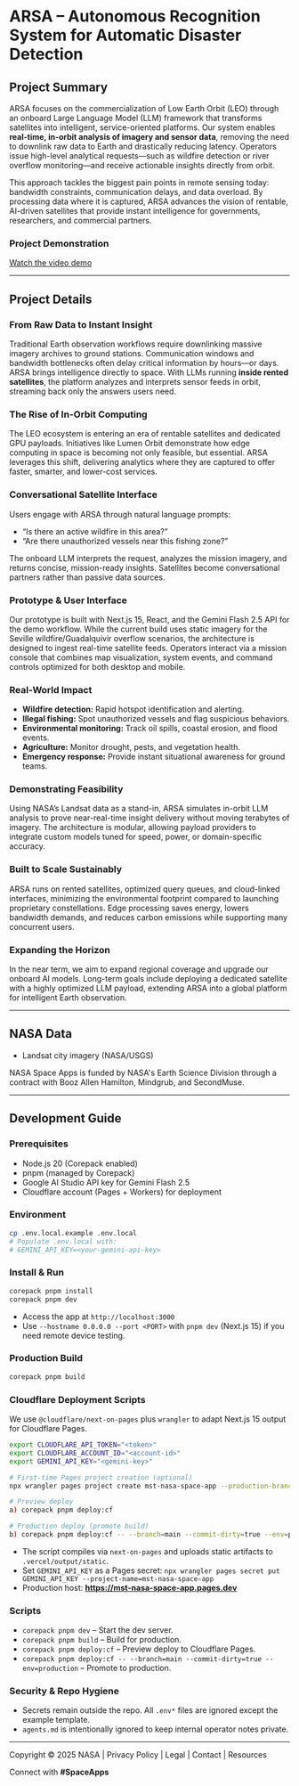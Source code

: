 # ARSA – Autonomous Recognition System for Automatic Disaster Detection

## Project Summary

ARSA focuses on the commercialization of Low Earth Orbit (LEO) through an onboard Large Language Model (LLM) framework that transforms satellites into intelligent, service-oriented platforms. Our system enables **real-time, in-orbit analysis of imagery and sensor data**, removing the need to downlink raw data to Earth and drastically reducing latency. Operators issue high-level analytical requests—such as wildfire detection or river overflow monitoring—and receive actionable insights directly from orbit.

This approach tackles the biggest pain points in remote sensing today: bandwidth constraints, communication delays, and data overload. By processing data where it is captured, ARSA advances the vision of rentable, AI-driven satellites that provide instant intelligence for governments, researchers, and commercial partners.

### Project Demonstration
[Watch the video demo](https://uma365-my.sharepoint.com/:p:/g/personal/candelariosgonzalez_alu_uma_es/EY7_1eaJBqxHr9eIfivmE6kBLkcXMXfzgAgI4pCvXaoFBw?e=ILWadL)

---

## Project Details

### From Raw Data to Instant Insight
Traditional Earth observation workflows require downlinking massive imagery archives to ground stations. Communication windows and bandwidth bottlenecks often delay critical information by hours—or days. ARSA brings intelligence directly to space. With LLMs running **inside rented satellites**, the platform analyzes and interprets sensor feeds in orbit, streaming back only the answers users need.

### The Rise of In-Orbit Computing
The LEO ecosystem is entering an era of rentable satellites and dedicated GPU payloads. Initiatives like Lumen Orbit demonstrate how edge computing in space is becoming not only feasible, but essential. ARSA leverages this shift, delivering analytics where they are captured to offer faster, smarter, and lower-cost services.

### Conversational Satellite Interface
Users engage with ARSA through natural language prompts:
- “Is there an active wildfire in this area?”
- “Are there unauthorized vessels near this fishing zone?”

The onboard LLM interprets the request, analyzes the mission imagery, and returns concise, mission-ready insights. Satellites become conversational partners rather than passive data sources.

### Prototype & User Interface
Our prototype is built with Next.js 15, React, and the Gemini Flash 2.5 API for the demo workflow. While the current build uses static imagery for the Seville wildfire/Guadalquivir overflow scenarios, the architecture is designed to ingest real-time satellite feeds. Operators interact via a mission console that combines map visualization, system events, and command controls optimized for both desktop and mobile.

### Real-World Impact
- **Wildfire detection:** Rapid hotspot identification and alerting.
- **Illegal fishing:** Spot unauthorized vessels and flag suspicious behaviors.
- **Environmental monitoring:** Track oil spills, coastal erosion, and flood events.
- **Agriculture:** Monitor drought, pests, and vegetation health.
- **Emergency response:** Provide instant situational awareness for ground teams.

### Demonstrating Feasibility
Using NASA’s Landsat data as a stand-in, ARSA simulates in-orbit LLM analysis to prove near-real-time insight delivery without moving terabytes of imagery. The architecture is modular, allowing payload providers to integrate custom models tuned for speed, power, or domain-specific accuracy.

### Built to Scale Sustainably
ARSA runs on rented satellites, optimized query queues, and cloud-linked interfaces, minimizing the environmental footprint compared to launching proprietary constellations. Edge processing saves energy, lowers bandwidth demands, and reduces carbon emissions while supporting many concurrent users.

### Expanding the Horizon
In the near term, we aim to expand regional coverage and upgrade our onboard AI models. Long-term goals include deploying a dedicated satellite with a highly optimized LLM payload, extending ARSA into a global platform for intelligent Earth observation.

---

## NASA Data
- Landsat city imagery (NASA/USGS)

NASA Space Apps is funded by NASA's Earth Science Division through a contract with Booz Allen Hamilton, Mindgrub, and SecondMuse.

---

## Development Guide

### Prerequisites
- Node.js 20 (Corepack enabled)
- pnpm (managed by Corepack)
- Google AI Studio API key for Gemini Flash 2.5
- Cloudflare account (Pages + Workers) for deployment

### Environment
```bash
cp .env.local.example .env.local
# Populate .env.local with:
# GEMINI_API_KEY=<your-gemini-api-key>
```

### Install & Run
```bash
corepack pnpm install
corepack pnpm dev
```
- Access the app at `http://localhost:3000`
- Use `--hostname 0.0.0.0 --port <PORT>` with `pnpm dev` (Next.js 15) if you need remote device testing.

### Production Build
```bash
corepack pnpm build
```

### Cloudflare Deployment Scripts
We use `@cloudflare/next-on-pages` plus `wrangler` to adapt Next.js 15 output for Cloudflare Pages.

```bash
export CLOUDFLARE_API_TOKEN="<token>"
export CLOUDFLARE_ACCOUNT_ID="<account-id>"
export GEMINI_API_KEY="<gemini-key>"

# First-time Pages project creation (optional)
npx wrangler pages project create mst-nasa-space-app --production-branch main

# Preview deploy
a) corepack pnpm deploy:cf

# Production deploy (promote build)
b) corepack pnpm deploy:cf -- --branch=main --commit-dirty=true --env=production
```
- The script compiles via `next-on-pages` and uploads static artifacts to `.vercel/output/static`.
- Set `GEMINI_API_KEY` as a Pages secret: `npx wrangler pages secret put GEMINI_API_KEY --project-name=mst-nasa-space-app`
- Production host: **https://mst-nasa-space-app.pages.dev**

### Scripts
- `corepack pnpm dev` – Start the dev server.
- `corepack pnpm build` – Build for production.
- `corepack pnpm deploy:cf` – Preview deploy to Cloudflare Pages.
- `corepack pnpm deploy:cf -- --branch=main --commit-dirty=true --env=production` – Promote to production.

### Security & Repo Hygiene
- Secrets remain outside the repo. All `.env*` files are ignored except the example template.
- `agents.md` is intentionally ignored to keep internal operator notes private.

---

Copyright © 2025 NASA | Privacy Policy | Legal | Contact | Resources

Connect with **#SpaceApps**
